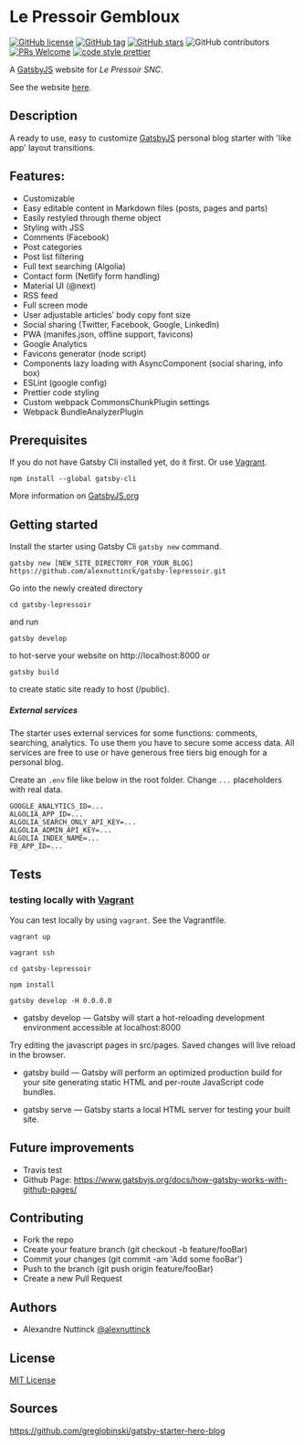 # Le Pressoir Gembloux

[![GitHub license](https://img.shields.io/github/license/alexnuttinck/gatsby-lepressoir.svg)](https://github.com/alexnuttinck/gatsby-lepressoir/blob/master/LICENSE)
[![GitHub tag](https://img.shields.io/github/tag/alexnuttinck/gatsby-lepressoir.svg)](https://github.com/alexnuttinck/gatsby-lepressoir)
[![GitHub stars](https://img.shields.io/github/stars/alexnuttinck/gatsby-lepressoir.svg)](https://github.com/alexnuttinck/gatsby-lepressoir/stargazers)
![GitHub contributors](https://img.shields.io/github/contributors/alexnuttinck/gatsby-lepressoir.svg)
[![PRs Welcome](https://img.shields.io/badge/PRs-welcome-brightgreen.svg?style=flat-square)](http://makeapullrequest.com)
[![code style prettier](https://img.shields.io/badge/code_style-prettier-ff69b4.svg?style=flat-square)](https://github.com/prettier/prettier)

A [GatsbyJS](https://www.gatsbyjs.org/) website for *Le Pressoir SNC*. 

See the website [here](https://github.com/alexnuttinck/gatsby-lepressoir).

## Description

A ready to use, easy to customize [GatsbyJS](https://github.com/gatsbyjs/gatsby) personal blog starter with 'like app' layout transitions.

## Features:

- Customizable
- Easy editable content in Markdown files (posts, pages and parts)
- Easily restyled through theme object
- Styling with JSS
- Comments (Facebook)
- Post categories
- Post list filtering
- Full text searching (Algolia)
- Contact form (Netlify form handling)
- Material UI (@next)
- RSS feed
- Full screen mode
- User adjustable articles’ body copy font size
- Social sharing (Twitter, Facebook, Google, LinkedIn)
- PWA (manifes.json, offline support, favicons)
- Google Analytics
- Favicons generator (node script)
- Components lazy loading with AsyncComponent (social sharing, info box)
- ESLint (google config)
- Prettier code styling
- Custom webpack CommonsChunkPlugin settings
- Webpack BundleAnalyzerPlugin

## Prerequisites

If you do not have Gatsby Cli installed yet, do it first. Or use [Vagrant](https://www.vagrantup.com/).

```text
npm install --global gatsby-cli
```

More information on [GatsbyJS.org](https://www.gatsbyjs.org/tutorial/part-one)

## Getting started

Install the starter using Gatsby Cli `gatsby new` command.

```text
gatsby new [NEW_SITE_DIRECTORY_FOR_YOUR_BLOG] https://github.com/alexnuttinck/gatsby-lepressoir.git
```

Go into the newly created directory

```text
cd gatsby-lepressoir
```

and run

```text
gatsby develop
```

to hot-serve your website on http://localhost:8000 or

```text
gatsby build
```

to create static site ready to host (/public).

##### External services

The starter uses external services for some functions: comments, searching, analytics. To use them you have to secure some access data. All services are free to use or have generous free tiers big enough for a personal blog.

Create an `.env` file like below in the root folder. Change `...` placeholders with real data.

```text
GOOGLE_ANALYTICS_ID=...
ALGOLIA_APP_ID=...
ALGOLIA_SEARCH_ONLY_API_KEY=...
ALGOLIA_ADMIN_API_KEY=...
ALGOLIA_INDEX_NAME=...
FB_APP_ID=...
```

## Tests

### testing locally with [Vagrant](https://www.vagrantup.com/)

You can test locally by using `vagrant`. See the Vagrantfile.

```text
vagrant up
```

```text
vagrant ssh
```

```text
cd gatsby-lepressoir
```

```text
npm install
```

```
gatsby develop -H 0.0.0.0
```

* gatsby develop — Gatsby will start a hot-reloading development environment accessible at localhost:8000
    
Try editing the javascript pages in src/pages. Saved changes will live reload in the browser.

* gatsby build — Gatsby will perform an optimized production build for your site generating static HTML and per-route JavaScript code bundles.

* gatsby serve — Gatsby starts a local HTML server for testing your built site.

## Future improvements

* Travis test
* Github Page: https://www.gatsbyjs.org/docs/how-gatsby-works-with-github-pages/  

## Contributing

- Fork the repo
- Create your feature branch (git checkout -b feature/fooBar)
- Commit your changes (git commit -am 'Add some fooBar')
- Push to the branch (git push origin feature/fooBar)
- Create a new Pull Request

## Authors

- Alexandre Nuttinck [@alexnuttinck](https://github.com/alexnuttinck)

## License

[MIT License](https://github.com/alexnuttinck/gatsby-lepressoir/blob/develop/LICENSE)

## Sources

https://github.com/greglobinski/gatsby-starter-hero-blog
